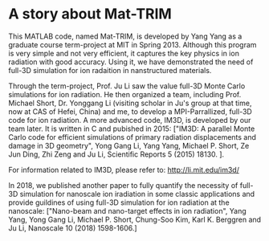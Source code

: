 # A story about Mat-TRIM
This MATLAB code, named Mat-TRIM, is developed by Yang Yang as a graduate course term-project at MIT in Spring 2013. Although this program is very simple and not very efficient, it captures the key physics in ion radiation with good accuracy. Using it, we have demonstrated the need of full-3D simulation for ion radaition in nanstructured materials.

Through the term-project, Prof. Ju Li saw the value full-3D Monte Carlo simulations for ion radiation. He then organized a team, including Prof. Michael Short, Dr. Yonggang Li (visiting scholar in Ju's group at that time, now at CAS of Hefei, China) and me, to develop a MPI-Parrallized, full-3D code for ion radiation. A more advanced code, IM3D, is developed by our team later. It is written in C and pubished in 2015: ["IM3D: A parallel Monte Carlo code for efficient simulations of primary radiation displacements and damage in 3D geometry", Yong Gang Li, Yang Yang, Michael P. Short, Ze Jun Ding, Zhi Zeng and Ju Li, Scientific Reports 5 (2015) 18130. ]. 

For information related to IM3D, please refer to: http://li.mit.edu/im3d/

In 2018, we published another paper to fully quantify the necessity of full-3D simulation for nanoscale ion iradiation in some classic applications and provide guildines of using full-3D simulation for ion radiation at the nanoscale: ["Nano-beam and nano-target effects in ion radiation", Yang Yang, Yong Gang Li, Michael P. Short, Chung-Soo Kim, Karl K. Berggren and Ju Li, Nanoscale 10 (2018) 1598-1606.]
